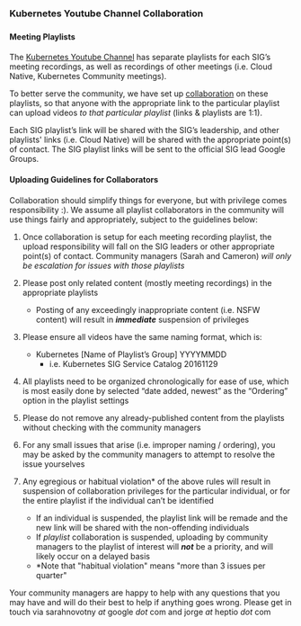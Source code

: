 
### Kubernetes Youtube Channel Collaboration 
###  

#### Meeting Playlists
#### 
The [Kubernetes Youtube Channel](https://www.youtube.com/channel/UCZ2bu0qutTOM0tHYa_jkIwg) has separate playlists for each SIG’s meeting recordings, as well as recordings of other meetings (i.e. Cloud Native, Kubernetes Community meetings). 

To better serve the community, we have set up [collaboration](https://support.google.com/youtube/answer/6109639) on these playlists, so that anyone with the appropriate link to the particular playlist can upload videos *to that particular playlist* (links & playlists are 1:1).

Each SIG playlist’s link will be shared with the SIG’s leadership, and other playlists' links (i.e. Cloud Native) will be shared with the appropriate point(s) of contact. The SIG playlist links will be sent to the official SIG lead Google Groups. 

#### Uploading Guidelines for Collaborators
#### 
Collaboration should simplify things for everyone, but with privilege comes responsibility :). We assume all playlist collaborators in the community will use things fairly and appropriately, subject to the guidelines below:

1. Once collaboration is setup for each meeting recording playlist, the upload responsibility will fall on the SIG leaders or other appropriate point(s) of contact.  Community managers (Sarah and Cameron) *will only be escalation for issues with those playlists*

2. Please post only related content (mostly meeting recordings) in the appropriate playlists 
	- Posting of any exceedingly inappropriate content (i.e. NSFW content) will result in ***immediate*** suspension of privileges 

3. Please ensure all videos have the same naming format, which is:
	- Kubernetes [Name of Playlist’s Group] YYYYMMDD
		- i.e. Kubernetes SIG Service Catalog 20161129

4. All playlists need to be organized chronologically for ease of use, which is most easily done by selected “date added, newest” as the “Ordering” option in the playlist settings

5. Please do not remove any already-published content from the playlists without checking with the community managers 

6. For any small issues that arise (i.e. improper naming / ordering), you may be asked by the community managers to attempt to resolve the issue yourselves
 
7. Any egregious or habitual violation* of the above rules will result in suspension of collaboration privileges for the particular individual, or for the entire playlist if the individual can’t be identified
	- If an individual is suspended, the playlist link will be remade and the new link will be shared with the non-offending individuals 
	- If *playlist* collaboration is suspended, uploading by community managers to the playlist of interest will ***not*** be a priority, and will likely occur on a delayed basis
	- *Note that "habitual violation" means "more than 3 issues per quarter" 

Your community managers are happy to help with any questions that you may have and will do their best to help if anything goes wrong. Please get in touch via sarahnovotny *at* google *dot* com and jorge *at* heptio *dot* com

 
